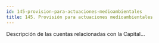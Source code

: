 ```yaml
---
id: 145-provision-para-actuaciones-medioambientales
title: 145. Provisión para actuaciones medioambientales
---
```

Descripción de las cuentas relacionadas con la Capital...
